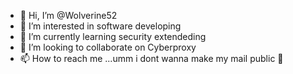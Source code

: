 - 👋 Hi, I’m @Wolverine52
- 👀 I’m interested in software developing 
- 🌱 I’m currently learning security extendeding
- 💞️ I’m looking to collaborate on Cyberproxy
- 📫 How to reach me ...umm i dont wanna make my mail public 🥲

<!---
Wolverine52/Wolverine52 is a ✨ special ✨ repository because its `README.md` (this file) appears on your GitHub profile.
You can click the Preview link to take a look at your changes.
--->
